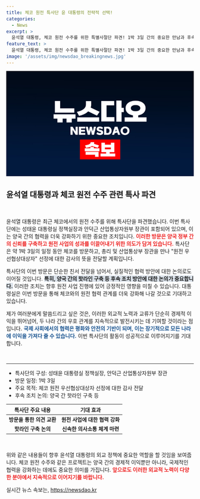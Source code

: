 ```yaml
---
title: 체코 원전 특사단 윤 대통령의 전략적 선택!
categories:
  - News
excerpt: >
  윤석열 대통령, 체코 원전 수주를 위한 특별사절단 파견! 1박 3일 간의 중요한 만남과 후속 조치 논의가 기다리고 있습니다. 과연 어떤 결과가 뒤따를까요? 클릭하여 자세한 내용을 확인하세요!
feature_text: >
  윤석열 대통령, 체코 원전 수주를 위한 특별사절단 파견! 1박 3일 간의 중요한 만남과 후속 조치 논의가 기다리고 있습니다. 과연 어떤 결과가 뒤따를까요? 클릭하여 자세한 내용을 확인하세요!
image: '/assets/img/newsdao_breakingnews.jpg'
---
```


<p><img src="/assets/img/newsdao_breakingnews.jpg" alt="ranknews 속보" /></p>

<h2 data-ke-size="size26">윤석열 대통령과 체코 원전 수주 관련 특사 파견</h2>

<p data-ke-size="size16">&nbsp;</p>

<p>윤석열 대통령은 최근 체코에서의 원전 수주를 위해 특사단을 파견했습니다. 이번 특사단에는 성태윤 대통령실 정책실장과 안덕근 산업통상자원부 장관이 포함되어 있으며, 이는 양국 간의 협력을 더욱 강화하기 위한 중요한 조치입니다. <b><span style="color: #ee2323;">이러한 방문은 양국 정부 간의 신뢰를 구축하고 원전 사업의 성과를 이끌어내기 위한 의도가 담겨 있습니다.</span></b> 특사단은 약 1박 3일의 일정 동안 체코를 방문하고, 총리 및 산업통상부 장관을 만나 "원전 우선협상대상자" 선정에 대한 감사의 뜻을 전달할 계획입니다.</p>

<p>특사단의 이번 방문은 단순한 친서 전달을 넘어서, 실질적인 협력 방안에 대한 논의로도 이어질 것입니다. <b><span style="background-color: #21538527;">특히, 양국 간의 핫라인 구축 등 후속 조치 방안에 대한 논의가 중요합니다.</span></b> 이러한 조치는 향후 원전 사업 진행에 있어 긍정적인 영향을 미칠 수 있습니다. 대통령실은 이번 방문을 통해 체코와의 원전 협력 관계를 더욱 강화해 나갈 것으로 기대하고 있습니다.</p>

<p>제가 여러분에게 말씀드리고 싶은 것은, 이러한 외교적 노력과 교류가 단순히 경제적 이익을 뛰어넘어, 두 나라 간의 우호 관계를 지속적으로 발전시키는 데 기여할 것이라는 점입니다. <b><span style="color: #1a5490;">국제 사회에서의 협력은 평화와 안전의 기반이 되며, 이는 장기적으로 모든 나라에 이익을 가져다 줄 수 있습니다.</span></b> 이번 특사단의 활동이 성공적으로 이루어지기를 기대합니다.</p>

<p data-ke-size="size16">&nbsp;</p>

<hr>

<ul>
    <li>특사단의 구성: 성태윤 대통령실 정책실장, 안덕근 산업통상자원부 장관</li>
    <li>방문 일정: 1박 3일</li>
    <li>주요 목적: 체코 원전 우선협상대상자 선정에 대한 감사 전달</li>
    <li>후속 조치 논의: 양국 간 핫라인 구축 등</li>
</ul>

<table style="width: 100%; border-collapse: collapse;">
    <thead>
        <tr>
            <th style="text-align: center;"><b>특사단 주요 내용</b></th>
            <th style="text-align: center;"><b>기대 효과</b></th>
        </tr>
    </thead>
    <tbody>
        <tr>
            <td style="text-align: center; height: 17px;"><b>방문을 통한 의견 교환</b></td>
            <td style="text-align: center; height: 17px;"><b>원전 사업에 대한 협력 강화</b></td>
        </tr>
        <tr>
            <td style="text-align: center; height: 17px;"><b>핫라인 구축 논의</b></td>
            <td style="text-align: center; height: 17px;"><b>신속한 의사소통 체계 마련</b></td>
        </tr>
    </tbody>
</table>

<p data-ke-size="size16">&nbsp;</p>

<p>위와 같은 내용들이 향후 윤석열 대통령의 외교 정책에 중요한 역할을 할 것임을 보여줍니다. 체코 원전 수주와 같은 프로젝트는 양국 간의 경제적 이익뿐만 아니라, 국제적인 협력을 강화하는 데에도 중요한 의미를 가집니다. <b><span style="color: #ee2323;">앞으로도 이러한 외교적 노력이 다양한 분야에서 지속적으로 이어지기를 바랍니다.</span></b></p>
실시간 뉴스 속보는, <a href="https://newsdao.kr" rel="dofollow">https://newsdao.kr</a>


